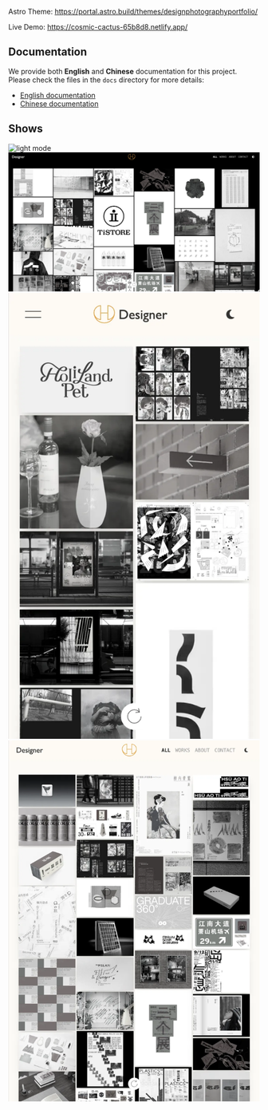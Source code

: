Astro Theme: https://portal.astro.build/themes/designphotographyportfolio/

Live Demo: https://cosmic-cactus-65b8d8.netlify.app/

## Documentation

We provide both **English** and **Chinese** documentation for this project.  
Please check the files in the `docs` directory for more details:

- [English documentation](./docs/README-en.md)
- [Chinese documentation](./docs/README-zh.md)

## Shows

![light mode](./public/images/screenshot-light.png)
![dark mode](./public/images/screenshot-dark.webp)
![iphone](./public/images/screenshot-iphone.webp)
![ipad](./public/images/screenshot-ipad.webp)
